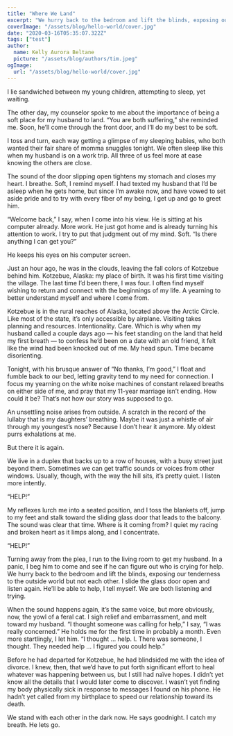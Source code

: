 ```yaml
---
title: "Where We Land"
excerpt: "We hurry back to the bedroom and lift the blinds, exposing our tenderness to the outside world but not each other."
coverImage: "/assets/blog/hello-world/cover.jpg"
date: "2020-03-16T05:35:07.322Z"
tags: ["test"]
author:
  name: Kelly Aurora Beltane
  picture: "/assets/blog/authors/tim.jpeg"
ogImage:
  url: "/assets/blog/hello-world/cover.jpg"
---
```


I lie sandwiched between my young children, attempting to sleep, yet waiting.

The other day, my counselor spoke to me about the importance of being a soft place for my husband to land. “You are both suffering,” she reminded me. Soon, he’ll come through the front door, and I’ll do my best to be soft. 

I toss and turn, each way getting a glimpse of my sleeping babies, who both wanted their fair share of momma snuggles tonight. We often sleep like this when my husband is on a work trip. All three of us feel more at ease knowing the others are close.

The sound of the door slipping open tightens my stomach and closes my heart. I breathe. Soft, I remind myself. I had texted my husband that I’d be asleep when he gets home, but since I’m awake now, and have vowed to set aside pride and to try with every fiber of my being, I get up and go to greet him.

“Welcome back,” I say, when I come into his view. He is sitting at his computer already. More work. He just got home and is already turning his attention to work. I try to put that judgment out of my mind. Soft. “Is there anything I can get you?”

He keeps his eyes on his computer screen.

Just an hour ago, he was in the clouds, leaving the fall colors of Kotzebue behind him. Kotzebue, Alaska: my place of birth. It was his first time visiting the village. The last time I’d been there, I was four. I often find myself wishing to return and connect with the beginnings of my life. A yearning to better understand myself and where I come from. 

Kotzebue is in the rural reaches of Alaska, located above the Arctic Circle. Like most of the state, it’s only accessible by airplane. Visiting takes planning and resources. Intentionality. Care. Which is why when my husband called a couple days ago — his feet standing on the land that held my first breath — to confess he’d been on a date with an old friend, it felt like the wind had been knocked out of me. My head spun. Time became disorienting. 

Tonight, with his brusque answer of “No thanks, I’m good,” I float and fumble back to our bed, letting gravity tend to my need for connection. I focus my yearning on the white noise machines of constant relaxed breaths on either side of me, and pray that my 11-year marriage isn’t ending. How could it be? That’s not how our story was supposed to go. 

An unsettling noise arises from outside. A scratch in the record of the lullaby that is my daughters’ breathing. Maybe it was just a whistle of air through my youngest’s nose? Because I don’t hear it anymore. My oldest purrs exhalations at me.

But there it is again.

We live in a duplex that backs up to a row of houses, with a busy street just beyond them. Sometimes we can get traffic sounds or voices from other windows. Usually, though, with the way the hill sits, it’s pretty quiet. I listen more intently.

“HELP!”

My reflexes lurch me into a seated position, and I toss the blankets off, jump to my feet and stalk toward the sliding glass door that leads to the balcony. The sound was clear that time. Where is it coming from? I quiet my racing and broken heart as it limps along, and I concentrate.

“HELP!”

Turning away from the plea, I run to the living room to get my husband. In a panic, I beg him to come and see if he can figure out who is crying for help. We hurry back to the bedroom and lift the blinds, exposing our tenderness to the outside world but not each other. I slide the glass door open and listen again. He’ll be able to help, I tell myself. We are both listening and trying. 

When the sound happens again, it’s the same voice, but more obviously, now, the yowl of a feral cat. I sigh relief and embarrassment, and melt toward my husband. “I thought someone was calling for help,” I say, “I was really concerned.” He holds me for the first time in probably a month. Even more startlingly, I let him. “I thought … help. I. There was someone, I thought. They needed help … I figured you could help.”

Before he had departed for Kotzebue, he had blindsided me with the idea of divorce. I knew, then, that we’d have to put forth significant effort to heal whatever was happening between us, but I still had naïve hopes. I didn’t yet know all the details that I would later come to discover. I wasn’t yet finding my body physically sick in response to messages I found on his phone. He hadn’t yet called from my birthplace to speed our relationship toward its death. 

We stand with each other in the dark now. He says goodnight. I catch my breath. He lets go.
